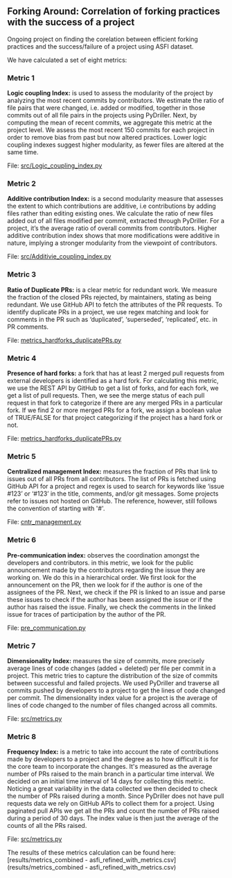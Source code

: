 ## Forking Around: Correlation of forking practices with the success of a project

Ongoing project on finding the corelation between efficient forking practices and the success/failure of a project using ASFI dataset. 

We have calculated a set of eight metrics:

### Metric 1
**Logic coupling Index:** is used to assess the modularity of the project by analyzing the most recent commits by contributors. We estimate the ratio of file pairs that were changed, i.e. added or modified, together in those commits out of all file pairs in the projects using PyDriller. Next, by computing the mean of recent commits, we aggregate this metric at the project level. We assess the most recent 150 commits for each project in order to remove bias from past but now altered practices. Lower logic coupling indexes suggest higher modularity, as fewer files are altered at the same time.

File: [src/Logic_coupling_index.py](src/Logic_coupling_index.py)

### Metric 2
**Additive contribution Index:** is a second modularity measure that assesses the extent to which contributions are additive, i.e contributions by adding files rather than editing existing ones. We calculate the ratio of new files added out of all files modified per commit, extracted through PyDriller. For a project, it’s the average ratio of overall commits from contributors. Higher additive contribution index shows that more modifications were additive in nature, implying a stronger modularity from the viewpoint of contributors.

File: [src/Additivie_coupling_index.py](src/Additivie_coupling_index.py)

### Metric 3 
**Ratio of Duplicate PRs:** is a clear metric for redundant work. We measure the fraction of the closed PRs rejected, by maintainers, stating as being redundant. We use GitHub API to fetch the attributes of the PR requests. To identify duplicate PRs in a project, we use regex matching and look for comments in the PR such as ‘duplicated’, ‘superseded’, ‘replicated’, etc. in PR comments.

File: [metrics_hardforks_duplicatePRs.py](metrics_hardforks_duplicatePRs.py)

### Metric 4
**Presence of hard forks:** a fork that has at least 2 merged pull requests from external developers is identified as a hard fork. For calculating this metric, we use the REST API by GitHub to get a list of forks, and for each fork, we get a list of pull requests. Then, we see the merge status of each pull request in that fork to categorize if there are any merged PRs in a particular fork. If we find 2 or more merged PRs for a fork, we assign a boolean value of TRUE/FALSE for that project categorizing if the project has a hard fork or not.

File: [metrics_hardforks_duplicatePRs.py](metrics_hardforks_duplicatePRs.py)

### Metric 5
**Centralized management Index:** measures the fraction of PRs that link to issues out of all PRs from all contributors. The list of PRs is fetched using GitHub API for a project and regex is used to search for keywords like ‘issue #123’ or ‘#123’ in the title, comments, and/or git messages. Some projects refer to issues not hosted on GitHub. The reference, however, still follows the convention of starting with '#'.

File: [cntr_management.py](cntr_management.py)

### Metric 6
**Pre-communication index:** observes the coordination amongst the developers and contributors. in this metric, we look for the public announcement made by the contributors regarding the issue they are working on.
We do this in a hierarchical order. We first look for the announcement on the PR, then we look for if the author is one of the assignees of the PR. Next, we check if the PR is linked to an issue and parse these issues to check if the author has been assigned the issue or if the author has raised the issue. Finally, we check the comments in the linked issue for traces of participation by the author of the PR.

File: [pre_communication.py](pre_communication.py)

### Metric 7
**Dimensionality Index:** measures the size of commits, more precisely average lines of code changes (added + deleted) per file per commit in a project. This metric tries to capture the distribution of the size of commits between successful and failed projects.  We used PyDriller and traverse all commits pushed by developers to a project to get the lines of code changed per commit. The dimensionality index value for a project is the average of lines of code changed to the number of files changed across all commits.

File: [src/metrics.py](src/metrics.py)

### Metric 8
**Frequency Index:** is a metric to take into account the rate of contributions made by developers to a project and the degree as to how difficult it is for the core team to incorporate the changes. It's measured as the average number of PRs raised to the main branch in a particular time interval. We decided on an initial time interval of 14 days for collecting this metric. Noticing a great variability in the data collected we then decided to check the number of PRs raised during a month. Since PyDriller does not have pull requests data we rely on GitHub APIs to collect them for a project. Using paginated pull APIs we get all the PRs and count the number of PRs raised during a period of 30 days. The index value is then just the average of the counts of all the PRs raised. 

File: [src/metrics.py](src/metrics.py)

The results of these metrics calculation can be found here: [results/metrics_combined - asfi_refined_with_metrics.csv](results/metrics_combined - asfi_refined_with_metrics.csv)
